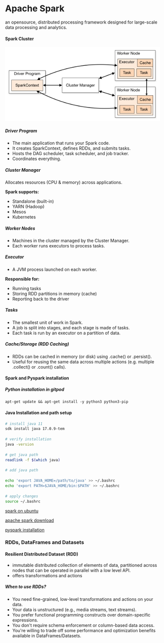# Apache Spark

an opensource, distributed processing framework designed for large-scale data processing and analytics.


#### Spark Cluster

![spark cluster](./images/spark-cluster-overview.png)


##### Driver Program

- The main application that runs your Spark code.
- It creates SparkContext, defines RDDs, and submits tasks.
- Hosts the DAG scheduler, task scheduler, and job tracker.
- Coordinates everything.

##### Cluster Manager

Allocates resources (CPU & memory) across applications.

**Spark supports:**

- Standalone (built-in)
- YARN (Hadoop)
- Mesos
- Kubernetes

##### Worker Nodes

- Machines in the cluster managed by the Cluster Manager.
- Each worker runs executors to process tasks.


##### Executor

- A JVM process launched on each worker.

**Responsible for:**

- Running tasks
- Storing RDD partitions in memory (cache)
- Reporting back to the driver


##### Tasks

- The smallest unit of work in Spark.
- A job is split into stages, and each stage is made of tasks.
- Each task is run by an executor on a partition of data.


##### Cache/Storage (RDD Caching)

- RDDs can be cached in memory (or disk) using .cache() or .persist().
- Useful for reusing the same data across multiple actions (e.g. multiple .collect() or .count() calls).

#### Spark and Pyspark installation

##### Python installation in gitpod

```
apt-get update && apt-get install -y python3 python3-pip

```

#### Java Installation and path setup

```sh
# install java 11
sdk install java 17.0.9-tem

# verify installation
java -version

# get java path
readlink -f $(which java)

# add java path

echo 'export JAVA_HOME=/path/to/java' >> ~/.bashrc
echo 'export PATH=$JAVA_HOME/bin:$PATH' >> ~/.bashrc

# apply changes
source ~/.bashrc

```

[spark on ubuntu](https://phoenixnap.com/kb/install-spark-on-ubuntu)

[apache spark download](https://spark.apache.org/downloads.html)

[pyspark installation](https://spark.apache.org/docs/latest/api/python/getting_started/install.html)


### RDDs, DataFrames and Datasets

#### Resilient Distributed Dataset (RDD)

- immutable distributed collection of elements of data, partitioned across nodes that can be operated in parallel with a low level API.
- offers transformations and actions

##### When to use RDDs?


- You need fine-grained, low-level transformations and actions on your data.
- Your data is unstructured (e.g., media streams, text streams).
- You prefer functional programming constructs over domain-specific expressions.
- You don't require schema enforcement or column-based data access.
- You're willing to trade off some performance and optimization benefits available in DataFrames/Datasets.














